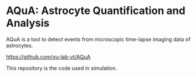 # AQuA: Astrocyte Quantification and Analysis

AQuA is a tool to detect events from microscopic time-lapse imaging data of astrocytes.

https://github.com/yu-lab-vt/AQuA

This repository is the code used in simulation.
